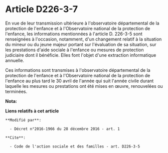 # Article D226-3-7

En vue de leur transmission ultérieure à l'observatoire départemental de la protection de l'enfance et à l'Observatoire
national de la protection de l'enfance, les informations mentionnées à l'article D. 226-3-5 sont renseignées à l'occasion,
notamment, d'un changement relatif à la situation du mineur ou du jeune majeur portant sur l'évaluation de sa situation, sur
les prestations d'aide sociale à l'enfance ou mesures de protection judiciaire dont il bénéficie. Elles font l'objet d'une
extraction informatique annuelle. 

Ces informations sont transmises à l'observatoire départemental de la protection de l'enfance et à l'Observatoire national de
la protection de l'enfance au plus tard le 30 avril de l'année qui suit l'année civile durant laquelle les mesures ou
prestations ont été mises en œuvre, renouvelées ou terminées.

**Nota:**



**Liens relatifs à cet article**

	**Modifié par**:

	  - Décret n°2016-1966 du 28 décembre 2016 - art. 1

	**Cite**:

	  - Code de l'action sociale et des familles - art. D226-3-5
